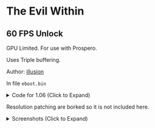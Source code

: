 # The Evil Within

## 60 FPS Unlock

GPU Limited. For use with Prospero.

Uses Triple buffering.

Author: [illusion](https://github.com/illusion0001)

In file `eboot.bin`

<details>
<summary>Code for 1.06 (Click to Expand)</summary>

```
0x23BCE3 00
```

</details>

Resolution patching are borked so it is not included here. 

<details>
<summary>Screenshots (Click to Expand)</summary>

<p align="center">
<img src="https://storage.googleapis.com/assets-illusion0001/images/patches/preview/Zwei_NG/The%20Evil%20Within_20211011142742.png">
</p>

<p align="center">
<img src="https://storage.googleapis.com/assets-illusion0001/images/patches/preview/Zwei_NG/The%20Evil%20Within_20211011142747.png">
</p>

</details>
